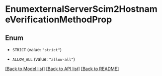 # EnumexternalServerScim2HostnameVerificationMethodProp

## Enum


* `STRICT` (value: `"strict"`)

* `ALLOW_ALL` (value: `"allow-all"`)


[[Back to Model list]](../README.md#documentation-for-models) [[Back to API list]](../README.md#documentation-for-api-endpoints) [[Back to README]](../README.md)


